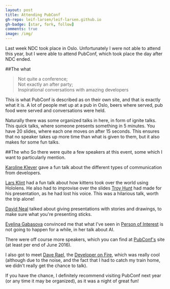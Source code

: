 ```yaml
---
layout: post
title: Attending PubConf
gh-repo: leif-larsen/leif-larsen.github.io
gh-badge: [star, fork, follow]
comments: true
image: /img/
---
```

    
Last week NDC took place in Oslo. Unfortunately I were not able to attend this year, but I were able to attend PubConf, which took place the day after NDC ended. 

##The what
>Not quite a conference;<br />
>Not exactly an after party;<br />
>Inspirational conversations with amazing developers

This is what PubConf is described as on their own site, and that is exactly what it is. A lot of people met up at a pub in Oslo, beers where served, pub food were served and conversations were held.

Naturally there was some organized talks in here, in form of ignite talks. This quick talks, where someone presents something in 5 minutes. You have 20 slides, where each one moves on after 15 seconds. This ensures that no speaker takes up more time than what is given to them, but it also makes for some fun talks.

##The who
So there were quite a few speakers at this event, some which I want to particularly mention.

[Karoline Klever](https://twitter.com/karolikl) gave a fun talk about the different types of communication from developers.

[Lars Klint](https://twitter.com/larsklint) had a fun talk about how kittens took over the world using Hololens. He also had to improvise over the slides [Troy Hunt](https://twitter.com/troyhunt) had made for his presentation, as he had lost his voice. This was a hilarious talk, worth the trip alone!

[David Neal](https://twitter.com/reverentgeek) talked about giving presentations with stories and drawings, to make sure what you're presenting sticks.

[Evelina Gabasova](https://twitter.com/evelgab) convinced me that what I've seen in [Person of Interest](http://www.imdb.com/title/tt1839578/) is not going to happen for a while, in her talk about AI.

There were off course more speakers, which you can find at [PubConf's](https://pubconf.io/) site (at least per end of June 2016).

I also got to meet [Dave Rael](https://twitter.com/raelyard), the [Developer on Fire](http://developeronfire.com/), which was really cool (although due to the noise, and the fact that I had to catch my train home, we didn't really get the chance to talk).

If you have the chance, I definitely recommend visiting PubConf next year (or any time it may be organized), as it was a night of great fun! 